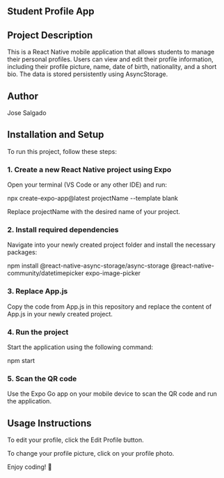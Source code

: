 ## Student Profile App

## Project Description

This is a React Native mobile application that allows students to manage their personal profiles. Users can view and edit their profile information, including their profile picture, name, date of birth, nationality, and a short bio. The data is stored persistently using AsyncStorage.

## Author

Jose Salgado

## Installation and Setup

To run this project, follow these steps:

### 1. Create a new React Native project using Expo

Open your terminal (VS Code or any other IDE) and run:

npx create-expo-app@latest projectName --template blank

Replace projectName with the desired name of your project.

### 2. Install required dependencies

Navigate into your newly created project folder and install the necessary packages:

npm install @react-native-async-storage/async-storage @react-native-community/datetimepicker expo-image-picker

### 3. Replace App.js

Copy the code from App.js in this repository and replace the content of App.js in your newly created project.

### 4. Run the project

Start the application using the following command:

npm start

### 5. Scan the QR code

Use the Expo Go app on your mobile device to scan the QR code and run the application.

## Usage Instructions

To edit your profile, click the Edit Profile button.

To change your profile picture, click on your profile photo.

Enjoy coding! 🚀

